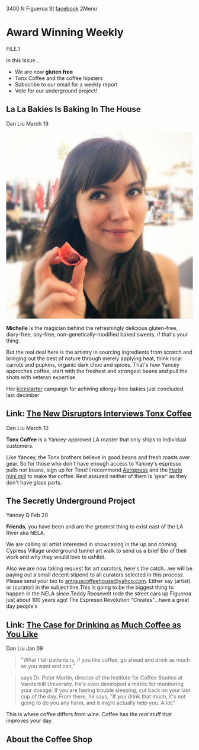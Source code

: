 3400 N Figueroa St [facebook](https://www.facebook.com/antiguacoffeeroasters) 2Menu

# Award Winning Weekly #

FILE.1

In this Issue...

+ We are now **gluten free**
+ Tonx Coffee and the coffee hipsters
+ Subscribe to our email for a weekly report
+ Vote for our underground project!

## La La Bakies Is Baking In The House ##

Dan Liu March 19

![](Michelle@2x.jpg)

**Michelle** is the magician behind the refreshingly delicious gluten-free, diary-free, soy-free, non-genetically-modified baked sweets, if that's your thing.

But the real deal here is the artistry in sourcing ingredients from scratch and bringing out the best of nature through merely applying heat, think local carrots and pupkins, organic dark choc and spices. That's how Yancey approches coffee, start with the freshest and strongest beans and pull the shots with veteran expertise.

Her [kickstarter][] campaign for achiving allergy-free bakies just concluded last decimber

[kickstarter]:http://www.kickstarter.com/projects/2074574548/la-la-bakies-a-vegan-and-gluten-free-alternative-b

## Link: [The New Disruptors Interviews Tonx Coffee][] ##

Dan Liu March 10

**Tonx Coffee** is a Yancey-approved LA roaster that only ships to individual customers. 

Like Yancey, the Tonx brothers believe in good beans and fresh roasts over gear. So for those who don't have enough access to Yancey's espresso pulls nor beans, sign up for Tonx! I recommend [Aeropress]() and the [Hario mini mill]() to make the coffee. Rest assured neither of them is 'gear' as they don't have glass parts.

[The New Disruptors Interviews Tonx Coffee]:http://www.muleradio.net/newdisruptors/3/

## The Secretly Underground Project ##

Yancey Q Feb 20

**Friends**, you have been and are the greatest thing to exist east of the LA River aka NELA. 

We are calling all artist interested in showcasing in the up and coming Cypress Village underground tunnel art walk to send us a brief Bio of their work and why they would love to exhibit. 

Also we are now taking request for art curators, here's the catch...we will be paying out a small decent stipend to all curators selected in this process. Please send your bio to antiguacoffeehouse@yahoo.com. Either say (artist) or (curator) in the subject line.This is going to be the biggest thing to happen in the NELA since Teddy Roosevelt rode the street cars up Figueroa just about 100 years ago! The Espresso Revolution "Creates"...have a great day people's

## Link: [The Case for Drinking as Much Coffee as You Like][] ##

Dan Liu Jan 09

> "What I tell patients is, if you like coffee, go ahead and drink as much as you want and can," 

> says Dr. Peter Martin, director of the Institute for Coffee Studies at Vanderbilt University. He's even developed a metric for monitoring your dosage: If you are having trouble sleeping, cut back on your last cup of the day. From there, he says, "If you drink that much, it's not going to do you any harm, and it might actually help you. A lot."

This is where coffee differs from wine. Coffee has the *real* stuff that improves your day.

[The Case for Drinking as Much Coffee as You Like]:http://www.theatlantic.com/health/archive/2012/11/the-case-for-drinking-as-much-coffee-as-you-like/265693/

## About the Coffee Shop ##
